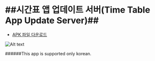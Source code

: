 ##시간표 앱 업데이트 서버(Time Table App Update Server)##
=================
+ [APK 파일 다운로드](https://github.com/imscs21/myclass_timetable/releases/download/3Grade_TimeTable_1.03/3_09_timetable_1.03.apk)

![Alt text](http://cfile30.uf.tistory.com/image/2434F943552A6CF72F034E "미리보기")


######This app is supported only korean.
